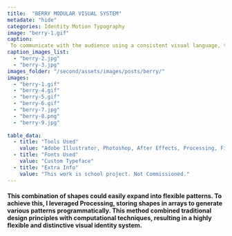 ```yaml
---
title:  "BERRY MODULAR VISUAL SYSTEM"
metadate: "hide"
categories: Identity Motion Typography
image: "berry-1.gif"
caption: 
 To communicate with the audience using a consistent visual language, the challenge was to develop a distinct alphabet that could be expanded to create patterns. The solution involved using a limited set of shapes to construct a modular typeface.
caption_images_list: 
  - "berry-2.jpg"
  - "berry-3.jpg"
images_folder: "/second/assets/images/posts/berry/"
images: 
  - "berry-1.gif" 
  - "berry-4.gif"
  - "berry-5.gif"
  - "berry-6.gif"
  - "berry-7.jpg"
  - "berry-8.png"
  - "berry-9.jpg"
  
table_data:
  - title: "Tools Used"
    value: "Adobe Illustrator, Photoshop, After Effects, Processing, Figma"
  - title: "Fonts Used"
    value: "Custom Typeface"
  - title: "Extra Info"
    value: "This work is school project. Not Commissioned." 
---
```

#### This combination of shapes could easily expand into flexible patterns. To achieve this, I leveraged Processing, storing shapes in arrays to generate various patterns programmatically. This method combined traditional design principles with computational techniques, resulting in a highly flexible and distinctive visual identity system.

<!--
<br>
↳ A flexible visual identity adapts to different aspect ratios while maintaining a consistentcy.
<br>
↳ Pistachio color is used appropriately throughout the graphics as an accent.
<br>
↳ A coaster was created using an abstract cow shape variation, incorporating traditional Italian pattern elements.
<br>
↳ For the campaign, G’ stands for Good, which connects with Australian culture: “G’day,” “G’People,” and “Great Gelato.”
<br>
↳ Merchandise was also created with the venue's heritage in mind, featuring the tagline.
-->
